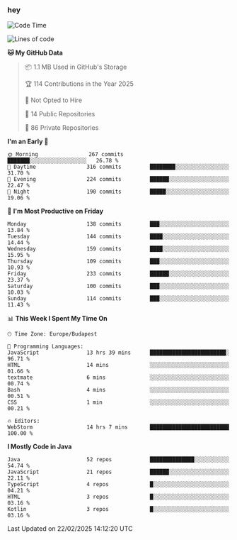 ### hey

<!--START_SECTION:waka-->
![Code Time](http://img.shields.io/badge/Code%20Time-1%2C095%20hrs%2017%20mins-blue)

![Lines of code](https://img.shields.io/badge/From%20Hello%20World%20I%27ve%20Written-1.8%20million%20lines%20of%20code-blue)

**🐱 My GitHub Data** 

> 📦 1.1 MB Used in GitHub's Storage 
 > 
> 🏆 114 Contributions in the Year 2025
 > 
> 🚫 Not Opted to Hire
 > 
> 📜 14 Public Repositories 
 > 
> 🔑 86 Private Repositories 
 > 
**I'm an Early 🐤** 

```text
🌞 Morning                267 commits         ███████░░░░░░░░░░░░░░░░░░   26.78 % 
🌆 Daytime                316 commits         ████████░░░░░░░░░░░░░░░░░   31.70 % 
🌃 Evening                224 commits         ██████░░░░░░░░░░░░░░░░░░░   22.47 % 
🌙 Night                  190 commits         █████░░░░░░░░░░░░░░░░░░░░   19.06 % 
```
📅 **I'm Most Productive on Friday** 

```text
Monday                   138 commits         ███░░░░░░░░░░░░░░░░░░░░░░   13.84 % 
Tuesday                  144 commits         ████░░░░░░░░░░░░░░░░░░░░░   14.44 % 
Wednesday                159 commits         ████░░░░░░░░░░░░░░░░░░░░░   15.95 % 
Thursday                 109 commits         ███░░░░░░░░░░░░░░░░░░░░░░   10.93 % 
Friday                   233 commits         ██████░░░░░░░░░░░░░░░░░░░   23.37 % 
Saturday                 100 commits         ███░░░░░░░░░░░░░░░░░░░░░░   10.03 % 
Sunday                   114 commits         ███░░░░░░░░░░░░░░░░░░░░░░   11.43 % 
```


📊 **This Week I Spent My Time On** 

```text
🕑︎ Time Zone: Europe/Budapest

💬 Programming Languages: 
JavaScript               13 hrs 39 mins      ████████████████████████░   96.71 % 
HTML                     14 mins             ░░░░░░░░░░░░░░░░░░░░░░░░░   01.66 % 
textmate                 6 mins              ░░░░░░░░░░░░░░░░░░░░░░░░░   00.74 % 
Bash                     4 mins              ░░░░░░░░░░░░░░░░░░░░░░░░░   00.51 % 
CSS                      1 min               ░░░░░░░░░░░░░░░░░░░░░░░░░   00.21 % 

🔥 Editors: 
WebStorm                 14 hrs 7 mins       █████████████████████████   100.00 % 
```

**I Mostly Code in Java** 

```text
Java                     52 repos            ██████████████░░░░░░░░░░░   54.74 % 
JavaScript               21 repos            ██████░░░░░░░░░░░░░░░░░░░   22.11 % 
TypeScript               4 repos             █░░░░░░░░░░░░░░░░░░░░░░░░   04.21 % 
HTML                     3 repos             █░░░░░░░░░░░░░░░░░░░░░░░░   03.16 % 
Kotlin                   3 repos             █░░░░░░░░░░░░░░░░░░░░░░░░   03.16 % 
```




 Last Updated on 22/02/2025 14:12:20 UTC
<!--END_SECTION:waka-->
